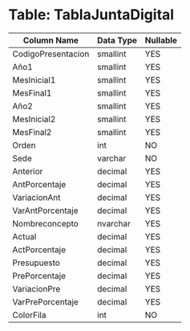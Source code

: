 # Table: TablaJuntaDigital

| Column Name | Data Type | Nullable |
|-------------|-----------|----------|
| CodigoPresentacion | smallint | YES |
| Año1 | smallint | YES |
| MesInicial1 | smallint | YES |
| MesFinal1 | smallint | YES |
| Año2 | smallint | YES |
| MesInicial2 | smallint | YES |
| MesFinal2 | smallint | YES |
| Orden | int | NO |
| Sede | varchar | NO |
| Anterior | decimal | YES |
| AntPorcentaje | decimal | YES |
| VariacionAnt | decimal | YES |
| VarAntPorcentaje | decimal | YES |
| Nombreconcepto | nvarchar | YES |
| Actual | decimal | YES |
| ActPorcentaje | decimal | YES |
| Presupuesto | decimal | YES |
| PrePorcentaje | decimal | YES |
| VariacionPre | decimal | YES |
| VarPrePorcentaje | decimal | YES |
| ColorFila | int | NO |
